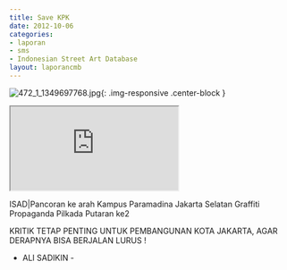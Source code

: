 ```yaml
---	
title: Save KPK
date: 2012-10-06
categories:	
- laporan
- sms
- Indonesian Street Art Database
layout: laporancmb	
---
```


![472_1_1349697768.jpg](/uploads/472_1_1349697768.jpg){: .img-responsive .center-block }

<div class="embed-responsive embed-responsive-16by9"><iframe class="embed-responsive-item" src="https://youtu.be/ukJF-cQEAyk"></iframe></div>

ISAD\|Pancoran ke arah Kampus Paramadina Jakarta Selatan Graffiti Propaganda Pilkada Putaran ke2

KRITIK TETAP PENTING UNTUK PEMBANGUNAN KOTA JAKARTA, AGAR DERAPNYA BISA BERJALAN LURUS !
- ALI SADIKIN -
